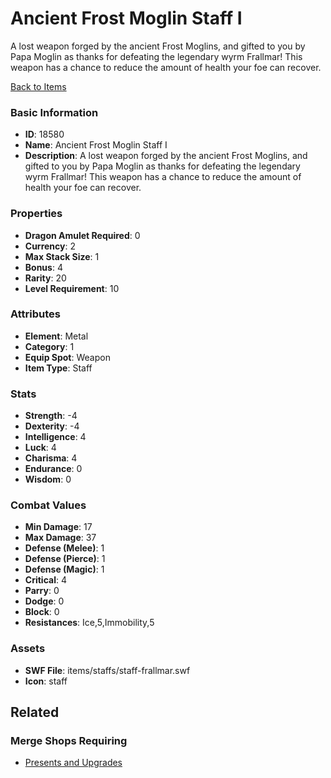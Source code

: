 # Ancient Frost Moglin Staff I

A lost weapon forged by the ancient Frost Moglins, and gifted to you by Papa Moglin as thanks for defeating the legendary wyrm Frallmar! This weapon has a chance to reduce the amount of health your foe can recover.

[Back to Items](../items.md)

### Basic Information

- **ID**: 18580
- **Name**: Ancient Frost Moglin Staff I
- **Description**: A lost weapon forged by the ancient Frost Moglins, and gifted to you by Papa Moglin as thanks for defeating the legendary wyrm Frallmar! This weapon has a chance to reduce the amount of health your foe can recover.

### Properties

- **Dragon Amulet Required**: 0
- **Currency**: 2
- **Max Stack Size**: 1
- **Bonus**: 4
- **Rarity**: 20
- **Level Requirement**: 10

### Attributes

- **Element**: Metal
- **Category**: 1
- **Equip Spot**: Weapon
- **Item Type**: Staff

### Stats

- **Strength**: -4
- **Dexterity**: -4
- **Intelligence**: 4
- **Luck**: 4
- **Charisma**: 4
- **Endurance**: 0
- **Wisdom**: 0

### Combat Values

- **Min Damage**: 17
- **Max Damage**: 37
- **Defense (Melee)**: 1
- **Defense (Pierce)**: 1
- **Defense (Magic)**: 1
- **Critical**: 4
- **Parry**: 0
- **Dodge**: 0
- **Block**: 0
- **Resistances**: Ice,5,Immobility,5

### Assets

- **SWF File**: items/staffs/staff-frallmar.swf
- **Icon**: staff

## Related

### Merge Shops Requiring

- [Presents and Upgrades](../merge-shops/300-presents-and-upgrades.md)

